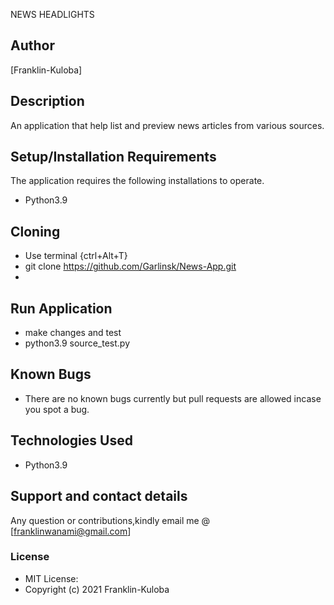 NEWS HEADLIGHTS

## Author

[Franklin-Kuloba]

## Description

An application that  help list and preview news articles from various sources.


## Setup/Installation Requirements
The application requires the following installations to operate.

* Python3.9


## Cloning 

* Use terminal {ctrl+Alt+T} 
* git clone https://github.com/Garlinsk/News-App.git
*

## Run Application
* make changes and test
* python3.9 source_test.py

## Known Bugs
* There are no known bugs currently but pull requests are allowed incase you spot a bug.

## Technologies Used
* Python3.9

## Support and contact details
Any question or contributions,kindly email me @ [franklinwanami@gmail.com]

### License

* MIT License:
* Copyright (c) 2021 Franklin-Kuloba 